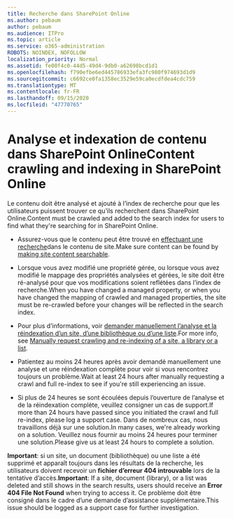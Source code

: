 ```yaml
---
title: Recherche dans SharePoint Online
ms.author: pebaum
author: pebaum
ms.audience: ITPro
ms.topic: article
ms.service: o365-administration
ROBOTS: NOINDEX, NOFOLLOW
localization_priority: Normal
ms.assetid: fe00f4c0-44d5-49d4-9db0-a62698bcd1d1
ms.openlocfilehash: f790efbe6ed445786933efa3fc980f974693d1d9
ms.sourcegitcommit: c6692ce0fa1358ec3529e59ca0ecdfdea4cdc759
ms.translationtype: MT
ms.contentlocale: fr-FR
ms.lasthandoff: 09/15/2020
ms.locfileid: "47770765"
---
```

# <a name="content-crawling-and-indexing-in-sharepoint-online"></a><span data-ttu-id="343b8-102">Analyse et indexation de contenu dans SharePoint Online</span><span class="sxs-lookup"><span data-stu-id="343b8-102">Content crawling and indexing in SharePoint Online</span></span>

<span data-ttu-id="343b8-103">Le contenu doit être analysé et ajouté à l’index de recherche pour que les utilisateurs puissent trouver ce qu’ils recherchent dans SharePoint Online.</span><span class="sxs-lookup"><span data-stu-id="343b8-103">Content must be crawled and added to the search index for users to find what they're searching for in SharePoint Online.</span></span>

- <span data-ttu-id="343b8-104">Assurez-vous que le contenu peut être trouvé en [effectuant une recherche](https://docs.microsoft.com/sharepoint/make-site-content-searchable)dans le contenu de site.</span><span class="sxs-lookup"><span data-stu-id="343b8-104">Make sure content can be found by [making site content searchable](https://docs.microsoft.com/sharepoint/make-site-content-searchable).</span></span>

- <span data-ttu-id="343b8-105">Lorsque vous avez modifié une propriété gérée, ou lorsque vous avez modifié le mappage des propriétés analysées et gérées, le site doit être ré-analysé pour que vos modifications soient reflétées dans l’index de recherche.</span><span class="sxs-lookup"><span data-stu-id="343b8-105">When you have changed a managed property, or when you have changed the mapping of crawled and managed properties, the site must be re-crawled before your changes will be reflected in the search index.</span></span>

- <span data-ttu-id="343b8-106">Pour plus d’informations, voir [demander manuellement l’analyse et la réindexation d’un site, d’une bibliothèque ou d’une liste](https://docs.microsoft.com/sharepoint/crawl-site-content).</span><span class="sxs-lookup"><span data-stu-id="343b8-106">For more info, see [Manually request crawling and re-indexing of a site, a library or a list](https://docs.microsoft.com/sharepoint/crawl-site-content).</span></span>

- <span data-ttu-id="343b8-107">Patientez au moins 24 heures après avoir demandé manuellement une analyse et une réindexation complète pour voir si vous rencontrez toujours un problème.</span><span class="sxs-lookup"><span data-stu-id="343b8-107">Wait at least 24 hours after manually requesting a crawl and full re-index to see if you're still experiencing an issue.</span></span>

- <span data-ttu-id="343b8-108">Si plus de 24 heures se sont écoulées depuis l’ouverture de l’analyse et de la réindexation complète, veuillez consigner un cas de support.</span><span class="sxs-lookup"><span data-stu-id="343b8-108">If more than 24 hours have passed since you initiated the crawl and full re-index, please log a support case.</span></span> <span data-ttu-id="343b8-109">Dans de nombreux cas, nous travaillons déjà sur une solution.</span><span class="sxs-lookup"><span data-stu-id="343b8-109">In many cases, we're already working on a solution.</span></span> <span data-ttu-id="343b8-110">Veuillez nous fournir au moins 24 heures pour terminer une solution.</span><span class="sxs-lookup"><span data-stu-id="343b8-110">Please give us at least 24 hours to complete a solution.</span></span>

<span data-ttu-id="343b8-111">**Important**: si un site, un document (bibliothèque) ou une liste a été supprimé et apparaît toujours dans les résultats de la recherche, les utilisateurs doivent recevoir un **fichier d’erreur 404 introuvable** lors de la tentative d’accès.</span><span class="sxs-lookup"><span data-stu-id="343b8-111">**Important**: If a site, document (library), or a list was deleted and still shows in the search results, users should receive an **Error 404 File Not Found** when trying to access it.</span></span> <span data-ttu-id="343b8-112">Ce problème doit être consigné dans le cadre d’une demande d’assistance supplémentaire.</span><span class="sxs-lookup"><span data-stu-id="343b8-112">This issue should be logged as a support case for further investigation.</span></span>



